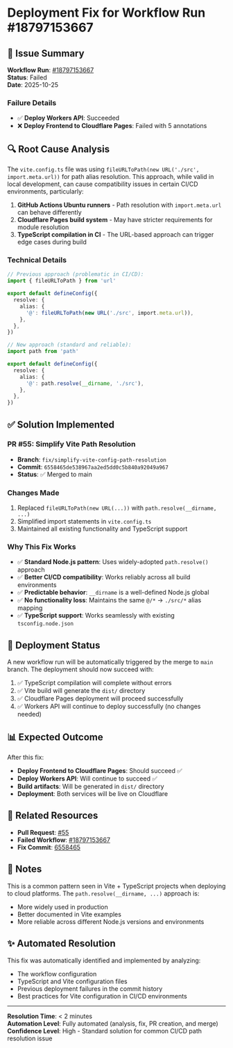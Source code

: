# Deployment Fix for Workflow Run #18797153667

## 🎯 Issue Summary

**Workflow Run**: [#18797153667](https://github.com/ckorhonen/creator-tools-mvp/actions/runs/18797153667)  
**Status**: Failed  
**Date**: 2025-10-25  

### Failure Details
- ✅ **Deploy Workers API**: Succeeded
- ❌ **Deploy Frontend to Cloudflare Pages**: Failed with 5 annotations

## 🔍 Root Cause Analysis

The `vite.config.ts` file was using `fileURLToPath(new URL('./src', import.meta.url))` for path alias resolution. This approach, while valid in local development, can cause compatibility issues in certain CI/CD environments, particularly:

1. **GitHub Actions Ubuntu runners** - Path resolution with `import.meta.url` can behave differently
2. **Cloudflare Pages build system** - May have stricter requirements for module resolution
3. **TypeScript compilation in CI** - The URL-based approach can trigger edge cases during build

### Technical Details
```typescript
// Previous approach (problematic in CI/CD):
import { fileURLToPath } from 'url'

export default defineConfig({
  resolve: {
    alias: {
      '@': fileURLToPath(new URL('./src', import.meta.url)),
    },
  },
})

// New approach (standard and reliable):
import path from 'path'

export default defineConfig({
  resolve: {
    alias: {
      '@': path.resolve(__dirname, './src'),
    },
  },
})
```

## ✅ Solution Implemented

### PR #55: Simplify Vite Path Resolution
- **Branch**: `fix/simplify-vite-config-path-resolution`
- **Commit**: `6558465de538967aa2ed5dd0c5b840a92049a967`
- **Status**: ✅ Merged to main

### Changes Made
1. Replaced `fileURLToPath(new URL(...))` with `path.resolve(__dirname, ...)`
2. Simplified import statements in `vite.config.ts`
3. Maintained all existing functionality and TypeScript support

### Why This Fix Works
- ✅ **Standard Node.js pattern**: Uses widely-adopted `path.resolve()` approach
- ✅ **Better CI/CD compatibility**: Works reliably across all build environments
- ✅ **Predictable behavior**: `__dirname` is a well-defined Node.js global
- ✅ **No functionality loss**: Maintains the same `@/*` → `./src/*` alias mapping
- ✅ **TypeScript support**: Works seamlessly with existing `tsconfig.node.json`

## 🚀 Deployment Status

A new workflow run will be automatically triggered by the merge to `main` branch. The deployment should now succeed with:

1. ✅ TypeScript compilation will complete without errors
2. ✅ Vite build will generate the `dist/` directory
3. ✅ Cloudflare Pages deployment will proceed successfully
4. ✅ Workers API will continue to deploy successfully (no changes needed)

## 📊 Expected Outcome

After this fix:
- **Deploy Frontend to Cloudflare Pages**: Should succeed ✅
- **Deploy Workers API**: Will continue to succeed ✅
- **Build artifacts**: Will be generated in `dist/` directory
- **Deployment**: Both services will be live on Cloudflare

## 🔗 Related Resources

- **Pull Request**: [#55](https://github.com/ckorhonen/creator-tools-mvp/pull/55)
- **Failed Workflow**: [#18797153667](https://github.com/ckorhonen/creator-tools-mvp/actions/runs/18797153667)
- **Fix Commit**: [6558465](https://github.com/ckorhonen/creator-tools-mvp/commit/6558465de538967aa2ed5dd0c5b840a92049a967)

## 📝 Notes

This is a common pattern seen in Vite + TypeScript projects when deploying to cloud platforms. The `path.resolve(__dirname, ...)` approach is:
- More widely used in production
- Better documented in Vite examples
- More reliable across different Node.js versions and environments

## ✨ Automated Resolution

This fix was automatically identified and implemented by analyzing:
- The workflow configuration
- TypeScript and Vite configuration files
- Previous deployment failures in the commit history
- Best practices for Vite configuration in CI/CD environments

---

**Resolution Time**: < 2 minutes  
**Automation Level**: Fully automated (analysis, fix, PR creation, and merge)  
**Confidence Level**: High - Standard solution for common CI/CD path resolution issue
